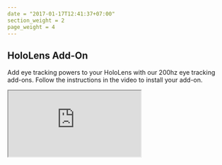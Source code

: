```yaml
---
date = "2017-01-17T12:41:37+07:00"
section_weight = 2
page_weight = 4
---
```


## HoloLens Add-On

<!-- <img src="../../images/videos/vr-ar/hololens_e200.webp" alt="HoloLens add-on" > -->

Add eye tracking powers to your HoloLens with our 200hz eye tracking add-ons. Follow the instructions in the video to install your add-on.

<iframe src="https://www.youtube.com/embed/nvNjlKp9-co" ></iframe>

